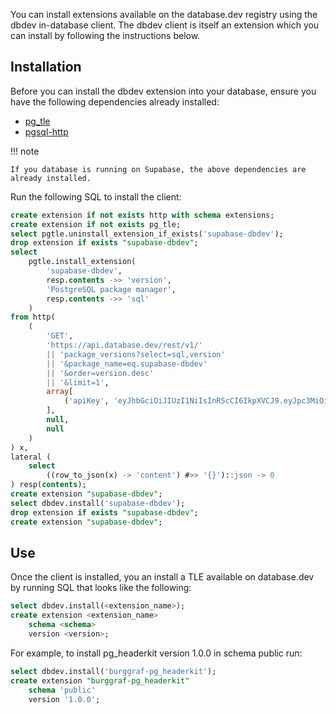 You can install extensions available on the database.dev registry using the dbdev in-database client. The dbdev client is itself an extension which you can install by following the instructions below.

## Installation

Before you can install the dbdev extension into your database, ensure you have the following dependencies already installed:

- [pg_tle](https://github.com/aws/pg_tle)
- [pgsql-http](https://github.com/pramsey/pgsql-http)

!!! note

    If you database is running on Supabase, the above dependencies are already installed.

Run the following SQL to install the client:

```sql
create extension if not exists http with schema extensions;
create extension if not exists pg_tle;
select pgtle.uninstall_extension_if_exists('supabase-dbdev');
drop extension if exists "supabase-dbdev";
select
    pgtle.install_extension(
        'supabase-dbdev',
        resp.contents ->> 'version',
        'PostgreSQL package manager',
        resp.contents ->> 'sql'
    )
from http(
    (
        'GET',
        'https://api.database.dev/rest/v1/'
        || 'package_versions?select=sql,version'
        || '&package_name=eq.supabase-dbdev'
        || '&order=version.desc'
        || '&limit=1',
        array[
            ('apiKey', 'eyJhbGciOiJIUzI1NiIsInR5cCI6IkpXVCJ9.eyJpc3MiOiJzdXBhYmFzZSIsInJlZiI6InhtdXB0cHBsZnZpaWZyYndtbXR2Iiwicm9sZSI6ImFub24iLCJpYXQiOjE2ODAxMDczNzIsImV4cCI6MTk5NTY4MzM3Mn0.z2CN0mvO2No8wSi46Gw59DFGCTJrzM0AQKsu_5k134s')::http_header
        ],
        null,
        null
    )
) x,
lateral (
    select
        ((row_to_json(x) -> 'content') #>> '{}')::json -> 0
) resp(contents);
create extension "supabase-dbdev";
select dbdev.install('supabase-dbdev');
drop extension if exists "supabase-dbdev";
create extension "supabase-dbdev";
```

## Use

Once the client is installed, you an install a TLE available on database.dev by running SQL that looks like the following:

```sql
select dbdev.install(<extension_name>);
create extension <extension_name>
    schema <schema>
    version <version>;
```

For example, to install pg_headerkit version 1.0.0 in schema public run:

```sql
select dbdev.install('burggraf-pg_headerkit');
create extension "burggraf-pg_headerkit"
    schema 'public'
    version '1.0.0';
```
